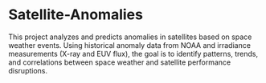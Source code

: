 # Satellite-Anomalies
This project analyzes and predicts anomalies in satellites based on space weather events. Using historical anomaly data from NOAA and irradiance measurements (X-ray and EUV flux), the goal is to identify patterns, trends, and correlations between space weather and satellite performance disruptions.
